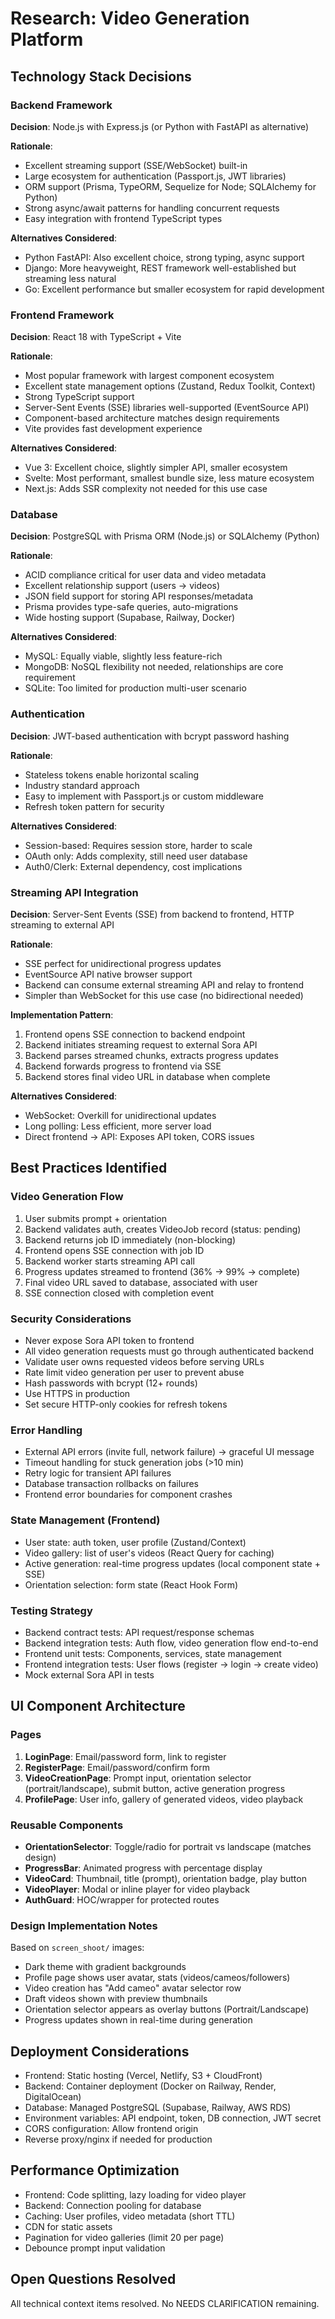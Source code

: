 # Research: Video Generation Platform

## Technology Stack Decisions

### Backend Framework
**Decision**: Node.js with Express.js (or Python with FastAPI as alternative)

**Rationale**:
- Excellent streaming support (SSE/WebSocket) built-in
- Large ecosystem for authentication (Passport.js, JWT libraries)
- ORM support (Prisma, TypeORM, Sequelize for Node; SQLAlchemy for Python)
- Strong async/await patterns for handling concurrent requests
- Easy integration with frontend TypeScript types

**Alternatives Considered**:
- Python FastAPI: Also excellent choice, strong typing, async support
- Django: More heavyweight, REST framework well-established but streaming less natural
- Go: Excellent performance but smaller ecosystem for rapid development

### Frontend Framework
**Decision**: React 18 with TypeScript + Vite

**Rationale**:
- Most popular framework with largest component ecosystem
- Excellent state management options (Zustand, Redux Toolkit, Context)
- Strong TypeScript support
- Server-Sent Events (SSE) libraries well-supported (EventSource API)
- Component-based architecture matches design requirements
- Vite provides fast development experience

**Alternatives Considered**:
- Vue 3: Excellent choice, slightly simpler API, smaller ecosystem
- Svelte: Most performant, smallest bundle size, less mature ecosystem
- Next.js: Adds SSR complexity not needed for this use case

### Database
**Decision**: PostgreSQL with Prisma ORM (Node.js) or SQLAlchemy (Python)

**Rationale**:
- ACID compliance critical for user data and video metadata
- Excellent relationship support (users → videos)
- JSON field support for storing API responses/metadata
- Prisma provides type-safe queries, auto-migrations
- Wide hosting support (Supabase, Railway, Docker)

**Alternatives Considered**:
- MySQL: Equally viable, slightly less feature-rich
- MongoDB: NoSQL flexibility not needed, relationships are core requirement
- SQLite: Too limited for production multi-user scenario

### Authentication
**Decision**: JWT-based authentication with bcrypt password hashing

**Rationale**:
- Stateless tokens enable horizontal scaling
- Industry standard approach
- Easy to implement with Passport.js or custom middleware
- Refresh token pattern for security

**Alternatives Considered**:
- Session-based: Requires session store, harder to scale
- OAuth only: Adds complexity, still need user database
- Auth0/Clerk: External dependency, cost implications

### Streaming API Integration
**Decision**: Server-Sent Events (SSE) from backend to frontend, HTTP streaming to external API

**Rationale**:
- SSE perfect for unidirectional progress updates
- EventSource API native browser support
- Backend can consume external streaming API and relay to frontend
- Simpler than WebSocket for this use case (no bidirectional needed)

**Implementation Pattern**:
1. Frontend opens SSE connection to backend endpoint
2. Backend initiates streaming request to external Sora API
3. Backend parses streamed chunks, extracts progress updates
4. Backend forwards progress to frontend via SSE
5. Backend stores final video URL in database when complete

**Alternatives Considered**:
- WebSocket: Overkill for unidirectional updates
- Long polling: Less efficient, more server load
- Direct frontend → API: Exposes API token, CORS issues

## Best Practices Identified

### Video Generation Flow
1. User submits prompt + orientation
2. Backend validates auth, creates VideoJob record (status: pending)
3. Backend returns job ID immediately (non-blocking)
4. Frontend opens SSE connection with job ID
5. Backend worker starts streaming API call
6. Progress updates streamed to frontend (36% → 99% → complete)
7. Final video URL saved to database, associated with user
8. SSE connection closed with completion event

### Security Considerations
- Never expose Sora API token to frontend
- All video generation requests must go through authenticated backend
- Validate user owns requested videos before serving URLs
- Rate limit video generation per user to prevent abuse
- Hash passwords with bcrypt (12+ rounds)
- Use HTTPS in production
- Set secure HTTP-only cookies for refresh tokens

### Error Handling
- External API errors (invite full, network failure) → graceful UI message
- Timeout handling for stuck generation jobs (>10 min)
- Retry logic for transient API failures
- Database transaction rollbacks on failures
- Frontend error boundaries for component crashes

### State Management (Frontend)
- User state: auth token, user profile (Zustand/Context)
- Video gallery: list of user's videos (React Query for caching)
- Active generation: real-time progress updates (local component state + SSE)
- Orientation selection: form state (React Hook Form)

### Testing Strategy
- Backend contract tests: API request/response schemas
- Backend integration tests: Auth flow, video generation flow end-to-end
- Frontend unit tests: Components, services, state management
- Frontend integration tests: User flows (register → login → create video)
- Mock external Sora API in tests

## UI Component Architecture

### Pages
1. **LoginPage**: Email/password form, link to register
2. **RegisterPage**: Email/password/confirm form
3. **VideoCreationPage**: Prompt input, orientation selector (portrait/landscape), submit button, active generation progress
4. **ProfilePage**: User info, gallery of generated videos, video playback

### Reusable Components
- **OrientationSelector**: Toggle/radio for portrait vs landscape (matches design)
- **ProgressBar**: Animated progress with percentage display
- **VideoCard**: Thumbnail, title (prompt), orientation badge, play button
- **VideoPlayer**: Modal or inline player for video playback
- **AuthGuard**: HOC/wrapper for protected routes

### Design Implementation Notes
Based on `screen_shoot/` images:
- Dark theme with gradient backgrounds
- Profile page shows user avatar, stats (videos/cameos/followers)
- Video creation has "Add cameo" avatar selector row
- Draft videos shown with preview thumbnails
- Orientation selector appears as overlay buttons (Portrait/Landscape)
- Progress updates shown in real-time during generation

## Deployment Considerations
- Frontend: Static hosting (Vercel, Netlify, S3 + CloudFront)
- Backend: Container deployment (Docker on Railway, Render, DigitalOcean)
- Database: Managed PostgreSQL (Supabase, Railway, AWS RDS)
- Environment variables: API endpoint, token, DB connection, JWT secret
- CORS configuration: Allow frontend origin
- Reverse proxy/nginx if needed for production

## Performance Optimization
- Frontend: Code splitting, lazy loading for video player
- Backend: Connection pooling for database
- Caching: User profiles, video metadata (short TTL)
- CDN for static assets
- Pagination for video galleries (limit 20 per page)
- Debounce prompt input validation

## Open Questions Resolved
All technical context items resolved. No NEEDS CLARIFICATION remaining.
